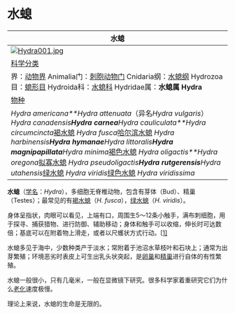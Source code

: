 # 水螅

| 水螅                                       |
| ---------------------------------------- |
| [![Hydra001.jpg](https://upload.wikimedia.org/wikipedia/commons/thumb/7/7a/Hydra001.jpg/250px-Hydra001.jpg)](https://zh.wikipedia.org/wiki/File:Hydra001.jpg) |
| [科学分类](https://zh.wikipedia.org/wiki/%E7%A7%91%E5%AD%B8%E5%88%86%E9%A1%9E) |
| 界：[动物界](https://zh.wikipedia.org/wiki/%E5%8B%95%E7%89%A9%E7%95%8C) Animalia门：[刺胞动物门](https://zh.wikipedia.org/wiki/%E5%88%BA%E8%83%9E%E5%8B%95%E7%89%A9%E9%96%80) Cnidaria纲：[水螅纲](https://zh.wikipedia.org/wiki/%E6%B0%B4%E8%9E%85%E7%BA%B2) Hydrozoa目：[螅形目](https://zh.wikipedia.org/w/index.php?title=%E8%9E%85%E5%BD%A2%E7%9B%AE&action=edit&redlink=1) Hydroida科：[水螅科](https://zh.wikipedia.org/w/index.php?title=%E6%B0%B4%E8%9E%85%E7%A7%91&action=edit&redlink=1) Hydridae属：**水螅属 Hydra** |
| [物种](https://zh.wikipedia.org/wiki/%E7%89%A9%E7%A8%AE) |
| *Hydra americana**Hydra attenuata*（异名*Hydra vulgaris*）*Hydra canadensis**Hydra carnea**Hydra cauliculata**Hydra circumcincta*[褐水螅](https://zh.wikipedia.org/w/index.php?title=%E8%A4%90%E6%B0%B4%E8%9E%85&action=edit&redlink=1) *Hydra fusca*[哈尔滨水螅](https://zh.wikipedia.org/w/index.php?title=%E5%93%88%E5%B0%94%E6%BB%A8%E6%B0%B4%E8%9E%85&action=edit&redlink=1) *Hydra harbinensis**Hydra hymanae**Hydra littoralis**Hydra magnipapillata**Hydra minima*[褐色水螅](https://zh.wikipedia.org/w/index.php?title=%E8%A4%90%E8%89%B2%E6%B0%B4%E8%9E%85&action=edit&redlink=1) *Hydra oligactis**Hydra oregona*[拟寡水螅](https://zh.wikipedia.org/w/index.php?title=%E6%8B%9F%E5%AF%A1%E6%B0%B4%E8%9E%85&action=edit&redlink=1) *Hydra pseudoligactis**Hydra rutgerensis**Hydra utahensis*[绿水螅](https://zh.wikipedia.org/w/index.php?title=%E7%BB%BF%E6%B0%B4%E8%9E%85&action=edit&redlink=1) *Hydra viridis*[绿色水螅](https://zh.wikipedia.org/w/index.php?title=%E7%BB%BF%E8%89%B2%E6%B0%B4%E8%9E%85&action=edit&redlink=1) *Hydra viridissima* |

**水螅**（[学名](https://zh.wikipedia.org/wiki/%E5%AD%A6%E5%90%8D)：*Hydra*），多细胞无脊椎动物，包含有芽体（Bud）、精巢（Testes）；最常见的有[褐水螅](https://zh.wikipedia.org/w/index.php?title=%E8%A4%90%E6%B0%B4%E8%9E%85&action=edit&redlink=1)（*H. fusca*），[绿水螅](https://zh.wikipedia.org/w/index.php?title=%E7%BB%BF%E6%B0%B4%E8%9E%85&action=edit&redlink=1)（*H. viridis*）。

身体呈指状，肉眼可以看见，上端有口，周围生5～12条小触手，满布刺细胞，用于探寻、捕获猎物、进行防御、辅助移动；身体和触手可以收缩，伸长时可达数倍；基底可以在附着物上滑走，或者以尺蠖状方式行动。[[1\]](https://zh.wikipedia.org/wiki/%E6%B0%B4%E8%9E%85#cite_note-1)

水螅多见于海中，少数种类产于淡水；常附着于池沼水草枝叶和石块上；通常为出芽繁殖；环境恶劣时表皮上可生出乳头状突起，是[卵巢](https://zh.wikipedia.org/wiki/%E5%8D%B5%E5%B7%A2)和[精巢](https://zh.wikipedia.org/w/index.php?title=%E7%B2%BE%E5%B7%A2&action=edit&redlink=1)进行自体的有性繁殖。

水螅一般很小，只有几毫米，一般在显微镜下研究。很多科学家着重研究它们为什么[老化](https://zh.wikipedia.org/wiki/%E8%80%81%E5%8C%96)速度极慢。

理论上来说，水螅的生命是无限的。

